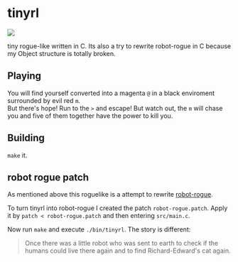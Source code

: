 tinyrl
======

![](https://i.imgur.com/mn1IXxQ.png)

tiny rogue-like written in C. Its also a try to rewrite robot-rogue in C because my Object structure is totally broken.

## Playing
You will find yourself converted into a magenta `@` in a black enviroment surrounded by evil red `m`.  
But there's hope! Run to the `>` and escape! But watch out, the `m` will chase you and five of them together have the power to kill you.

## Building
`make` it.

## robot rogue patch
As mentioned above this roguelike is a attempt to rewrite [robot-rogue](https://github.com/lukasepple/robot-rogue).

To turn tinyrl into robot-rogue I created the patch `robot-rogue.patch`. Apply it by `patch < robot-rogue.patch` and then entering `src/main.c`.

Now run `make` and execute `./bin/tinyrl`. The story is different:

> Once there was a little robot who was sent to earth to check if the humans could live there again and to find Richard-Edward's cat again.
